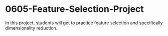 # 0605-Feature-Selection-Project
In this project, students will get to practice feature selection and specifically dimensionality reduction. 
